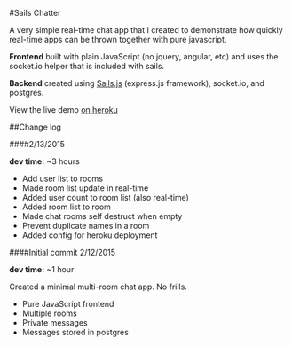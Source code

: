 #Sails Chatter

A very simple real-time chat app that I created to demonstrate how quickly real-time apps can be thrown together with pure javascript.

**Frontend** built with plain JavaScript (no jquery, angular, etc) and uses the socket.io helper that is included with sails.

**Backend** created using [Sails.js](http://sailsjs.org) (express.js framework), socket.io, and postgres.

View the live demo [on heroku](https://sails-chatter.herokuapp.com)

##Change log

####2/13/2015

**dev time:** ~3 hours

* Add user list to rooms
* Made room list update in real-time
* Added user count to room list (also real-time)
* Added room list to room
* Made chat rooms self destruct when empty
* Prevent duplicate names in a room
* Added config for heroku deployment

####Initial commit 2/12/2015

**dev time:** ~1 hour

Created a minimal multi-room chat app. No frills.

* Pure JavaScript frontend
* Multiple rooms
* Private messages
* Messages stored in postgres

